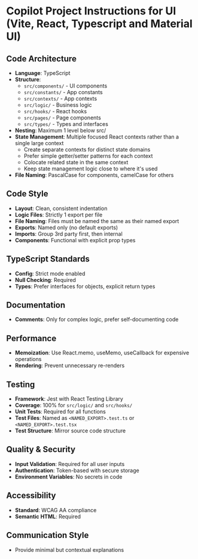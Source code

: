 # Copilot Project Instructions for UI (Vite, React, Typescript and Material UI)

## Code Architecture

- **Language**: TypeScript
- **Structure**:
    - `src/components/` - UI components
    - `src/constants/` - App constants
    - `src/contexts/` - App contexts
    - `src/logic/` - Business logic
    - `src/hooks/` - React hooks
    - `src/pages/` - Page components
    - `src/types/` - Types and interfaces
- **Nesting**: Maximum 1 level below src/
- **State Management**: Multiple focused React contexts rather than a single large context
    - Create separate contexts for distinct state domains
    - Prefer simple getter/setter patterns for each context
    - Colocate related state in the same context
    - Keep state management logic close to where it's used
- **File Naming**: PascalCase for components, camelCase for others

## Code Style

- **Layout**: Clean, consistent indentation
- **Logic Files**: Strictly 1 export per file
- **File Naming**: Files must be named the same as their named export
- **Exports**: Named only (no default exports)
- **Imports**: Group 3rd party first, then internal
- **Components**: Functional with explicit prop types

## TypeScript Standards

- **Config**: Strict mode enabled
- **Null Checking**: Required
- **Types**: Prefer interfaces for objects, explicit return types

## Documentation

- **Comments**: Only for complex logic, prefer self-documenting code

## Performance

- **Memoization**: Use React.memo, useMemo, useCallback for expensive operations
- **Rendering**: Prevent unnecessary re-renders

## Testing

- **Framework**: Jest with React Testing Library
- **Coverage**: 100% for `src/logic/` and `src/hooks/`
- **Unit Tests**: Required for all functions
- **Test Files**: Named as `<NAMED_EXPORT>.test.ts` or `<NAMED_EXPORT>.test.tsx`
- **Test Structure**: Mirror source code structure

## Quality & Security

- **Input Validation**: Required for all user inputs
- **Authentication**: Token-based with secure storage
- **Environment Variables**: No secrets in code

## Accessibility

- **Standard**: WCAG AA compliance
- **Semantic HTML**: Required

## Communication Style

- Provide minimal but contextual explanations